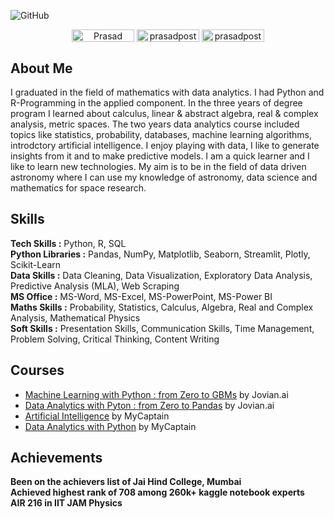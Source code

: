 ![GitHub](https://user-images.githubusercontent.com/95558446/223696873-15982f95-385e-4f58-b8ce-f7a0ccc43664.png)
<div align='center'>
<a href="https://www.linkedin.com/in/prasad-posture-6a3a77215/" target="blank"><img align="center" src="https://img.shields.io/badge/-Prasad Posture-blue?style=flat-square&logo=Linkedin&logoColor=white&link=https://www.linkedin.com/in/prasad-posture-6a3a77215/" alt="Prasad Posture" height="20" width="100" /></a>
<a href="https://github.com/prasadposture" target="blank"><img align="center" src="https://img.shields.io/badge/-prasadposture-black?style=flat-square&logo=GitHub&logoColor=white&link=https://github.com/prasadposture" alt="prasadposture" height="20" width="100" /></a>
<a href="https://www.kaggle.com/prasadposture121" target="blank"><img align="center" src="https://img.shields.io/badge/-prasadposture121-blue?style=flat-square&logo=Kaggle&logoColor=white&link=https://www.kaggle.com/prasadposture121" alt="prasadposture121" height="20" width="100" /></a>
</div>
<h2 > About Me </h2>
I graduated in the field of mathematics with data analytics.
 I had Python and R-Programming in the applied component. 
In the three years of degree program I learned about calculus,
 linear & abstract algebra, real & complex analysis, metric spaces.
 The two years data analytics course included topics like statistics, probability, databases,
 machine learning algorithms, introdctory artificial intelligence. 
I enjoy playing with data, I like to generate insights from it and to make predictive models.
 I am a quick learner and I like to learn new technologies. My aim is to be in the field of data driven astronomy where I can use my knowledge of astronomy, data science and mathematics for space research.
<br>
<h2> Skills </h2>
<b>Tech Skills :</b> Python, R, SQL<br>
<b>Python Libraries :</b> Pandas, NumPy, Matplotlib, Seaborn, Streamlit, Plotly, Scikit-Learn<br>
<b>Data Skills :</b> Data Cleaning, Data Visualization, Exploratory Data Analysis, Predictive Analysis (MLA), Web Scraping <br>
<b>MS Office :</b> MS-Word, MS-Excel, MS-PowerPoint, MS-Power BI<br>
<b>Maths Skills :</b> Probability, Statistics, Calculus, Algebra, Real and Complex Analysis, Mathematical Physics<br>
<b>Soft Skills :</b> Presentation Skills, Communication Skills, Time Management, Problem Solving, Critical Thinking, Content Writing
<br>
<h2> Courses </h2>

* [Machine Learning with Python : from Zero to GBMs](https://jovian.com/certificate/MFQTQMJYGI) by Jovian.ai
* [Data Analytics with Pyton : from Zero to Pandas](https://jovian.com/certificate/MFQTOOJVGI) by Jovian.ai
* [Artificial Intelligence](https://drive.google.com/file/d/1oe2VOHz4Jp9FrKoiiKCtJPQqB9U8uOWm/view) by MyCaptain
* [Data Analytics with Python](https://drive.google.com/file/d/1l6aKdzuxLXTd1IvpoQirhfJGbWHhMh4Y/view) by MyCaptain

<h2> Achievements </h2>
<b>Been on the achievers list of Jai Hind College, Mumbai<b><br>
<b>Achieved highest rank of 708 among 260k+ kaggle notebook experts<b><br>
<b>AIR 216 in IIT JAM Physics<b>
